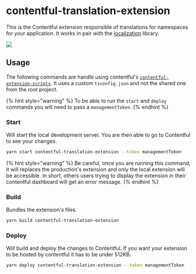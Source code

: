 # contentful-translation-extension

This is the Contentful extension responsible of translations for namespaces for your application. It works in pair with the [localization](../localization/README.md) library.

![](https://user-images.githubusercontent.com/937328/105497145-626c4c80-5cb6-11eb-8df8-1b8f19076768.png)

## Usage

The following commands are handle using contentful's [`contentful-extension-scripts`](https://github.com/jeremybarbet/create-contentful-extension). It uses a custom `tsconfig.json` and not the shared one from the root project.

{% hint style="warning" %}
To be able to run the `start` and `deploy` commands you will need to pass a `managementToken`.
{% endhint %}

### Start

Will start the local development server. You are then able to go to Contentful to see your changes.

```bash
yarn start contentful-translation-extension --token managementToken
```

{% hint style="warning" %}
Be careful, once you are running this command, it will replaces the production's extension and only the local extension will be accessible. In short, others users trying to display the extension in their contentful dashboard will get an error message.
{% endhint %}

### Build

Bundles the extension's files.

```bash
yarn build contentful-translation-extension
```

### Deploy

Will build and deploy the changes to Contentful. If you want your extension to be hosted by contentful it has to be under 512KB.

```bash
yarn deploy contentful-translation-extension --token managementToken
```
